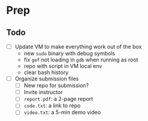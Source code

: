 # Prep

## Todo

- [ ] Update VM to make everything work out of the box
  - new `sudo` binary with debug symbols
  - fix `gef` not loading in `gdb` when running as root
  - repo with script in VM local env
  - clear bash history
- [ ] Organize submission files
  - [ ] New repo for submission?
  - [ ] Invite instructor
  - [ ] `report.pdf`: a 2-page report
  - [ ] `code.txt`: a link to repo
  - [ ] `video.txt`: a 5-min demo video